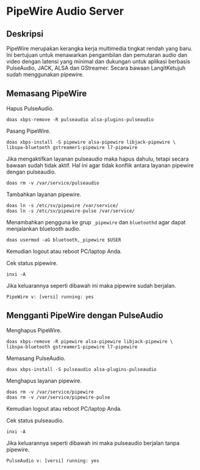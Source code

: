 # PipeWire Audio Server

## Deskripsi

PipeWire merupakan kerangka kerja multimedia tingkat rendah yang baru. Ini bertujuan untuk menawarkan pengambilan dan pemutaran audio dan video dengan latensi yang minimal dan dukungan untuk aplikasi berbasis PulseAudio, JACK, ALSA dan GStreamer. Secara bawaan LangitKetujuh sudah menggunakan pipewire.

## Memasang PipeWire

Hapus PulseAudio.

```
doas xbps-remove -R pulseaudio alsa-plugins-pulseaudio
```

Pasang PipeWire.

```
doas xbps-install -S pipewire alsa-pipewire libjack-pipewire \
libspa-bluetooth gstreamer1-pipewire l7-pipewire
```

Jika mengaktifkan layanan pulseaudio maka hapus dahulu, tetapi secara bawaan sudah tidak aktif. Hal ini agar tidak konflik antara layanan pipewire dengan pulseaudio.
```
doas rm -v /var/service/pulseaudio
```

Tambahkan layanan pipewire.
```
doas ln -s /etc/sv/pipewire /var/service/
doas ln -s /etc/sv/pipewire-pulse /var/service/
```

Menambahkan pengguna ke grup `_pipewire` dan `bluetoothd` agar dapat menjalankan bluetooth audio.

```
doas usermod -aG bluetooth,_pipewire $USER
```

Kemudian logout atau reboot PC/laptop Anda.

Cek status pipewire.

```
inxi -A
```

Jika keluarannya seperti dibawah ini maka pipewire sudah berjalan.

`PipeWire v: [versi] running: yes`

## Mengganti PipeWire dengan PulseAudio

Menghapus PipeWire.
```
doas xbps-remove -R pipewire alsa-pipewire libjack-pipewire \
libspa-bluetooth gstreamer1-pipewire l7-pipewire
```

Memasang PulseAudio.

```
doas xbps-install -S pulseaudio alsa-plugins-pulseaudio
```

Menghapus layanan pipewire.
```
doas rm -v /var/service/pipewire
doas rm -v /var/service/pipewire-pulse
```

Kemudian logout atau reboot PC/laptop Anda.

Cek status pulseaudio.

```
inxi -A
```

Jika keluarannya seperti dibawah ini maka pulseaudio berjalan tanpa pipewire.

`PulseAudio v: [versi] running: yes`
